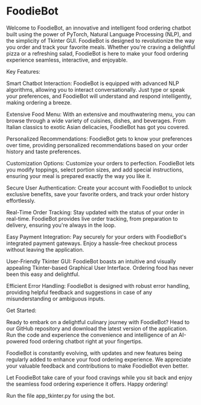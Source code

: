 # FoodieBot
Welcome to FoodieBot, an innovative and intelligent food ordering chatbot built using the power of PyTorch, Natural Language Processing (NLP), and the simplicity of Tkinter GUI. FoodieBot is designed to revolutionize the way you order and track your favorite meals. 
Whether you're craving a delightful pizza or a refreshing salad, FoodieBot is here to make your food ordering experience seamless, interactive, and enjoyable.

Key Features:

Smart Chatbot Interaction: FoodieBot is equipped with advanced NLP algorithms, allowing you to interact conversationally. Just type or speak your preferences, and FoodieBot will understand and respond intelligently, making ordering a breeze.

Extensive Food Menu: With an extensive and mouthwatering menu, you can browse through a wide variety of cuisines, dishes, and beverages. From Italian classics to exotic Asian delicacies, FoodieBot has got you covered.

Personalized Recommendations: FoodieBot gets to know your preferences over time, providing personalized recommendations based on your order history and taste preferences.

Customization Options: Customize your orders to perfection. FoodieBot lets you modify toppings, select portion sizes, and add special instructions, ensuring your meal is prepared exactly the way you like it.

Secure User Authentication: Create your account with FoodieBot to unlock exclusive benefits, save your favorite orders, and track your order history effortlessly.

Real-Time Order Tracking: Stay updated with the status of your order in real-time. FoodieBot provides live order tracking, from preparation to delivery, ensuring you're always in the loop.

Easy Payment Integration: Pay securely for your orders with FoodieBot's integrated payment gateways. Enjoy a hassle-free checkout process without leaving the application.

User-Friendly Tkinter GUI: FoodieBot boasts an intuitive and visually appealing Tkinter-based Graphical User Interface. Ordering food has never been this easy and delightful.

Efficient Error Handling: FoodieBot is designed with robust error handling, providing helpful feedback and suggestions in case of any misunderstanding or ambiguous inputs.

Get Started:

Ready to embark on a delightful culinary journey with FoodieBot? Head to our GitHub repository and download the latest version of the application. Run the code and experience the convenience and intelligence of an AI-powered food ordering chatbot right at your fingertips.

FoodieBot is constantly evolving, with updates and new features being regularly added to enhance your food ordering experience. We appreciate your valuable feedback and contributions to make FoodieBot even better.

Let FoodieBot take care of your food cravings while you sit back and enjoy the seamless food ordering experience it offers. Happy ordering!

Run the file app_tkinter.py for using the bot.
